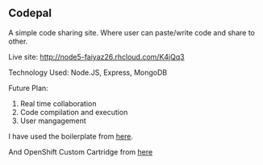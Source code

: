 ## Codepal

A simple code sharing site. Where user can paste/write code and share to other.

Live site: http://node5-faiyaz26.rhcloud.com/K4jQq3

Technology Used: Node.JS, Express, MongoDB

Future Plan:

1. Real time collaboration
2. Code compilation and execution
3. User mangagement


I have used the boilerplate from [here](https://github.com/aredo/express4-bootstrap-starter).

And OpenShift Custom Cartridge from [here](https://github.com/h4t0n/nodejs-4-lts-openshift)
